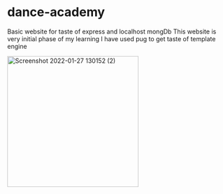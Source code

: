 # dance-academy
Basic website for taste of express and localhost mongDb
This website is very initial phase of my learning 
I have used pug to get taste of template engine


<img width="300" alt="Screenshot 2022-01-27 130152 (2)" src="https://user-images.githubusercontent.com/72685413/151312261-615e5352-81d7-444a-b635-99cbf00149ef.png">

